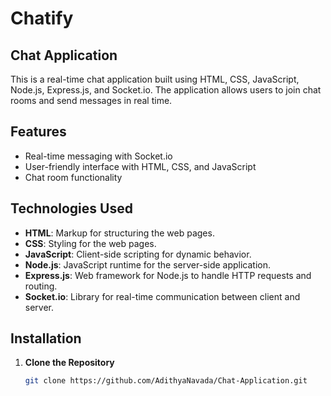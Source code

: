 # Chatify
## Chat Application

This is a real-time chat application built using HTML, CSS, JavaScript, Node.js, Express.js, and Socket.io. The application allows users to join chat rooms and send messages in real time.

## Features

- Real-time messaging with Socket.io
- User-friendly interface with HTML, CSS, and JavaScript
- Chat room functionality

## Technologies Used

- **HTML**: Markup for structuring the web pages.
- **CSS**: Styling for the web pages.
- **JavaScript**: Client-side scripting for dynamic behavior.
- **Node.js**: JavaScript runtime for the server-side application.
- **Express.js**: Web framework for Node.js to handle HTTP requests and routing.
- **Socket.io**: Library for real-time communication between client and server.

## Installation

1. **Clone the Repository**

   ```bash
   git clone https://github.com/AdithyaNavada/Chat-Application.git

